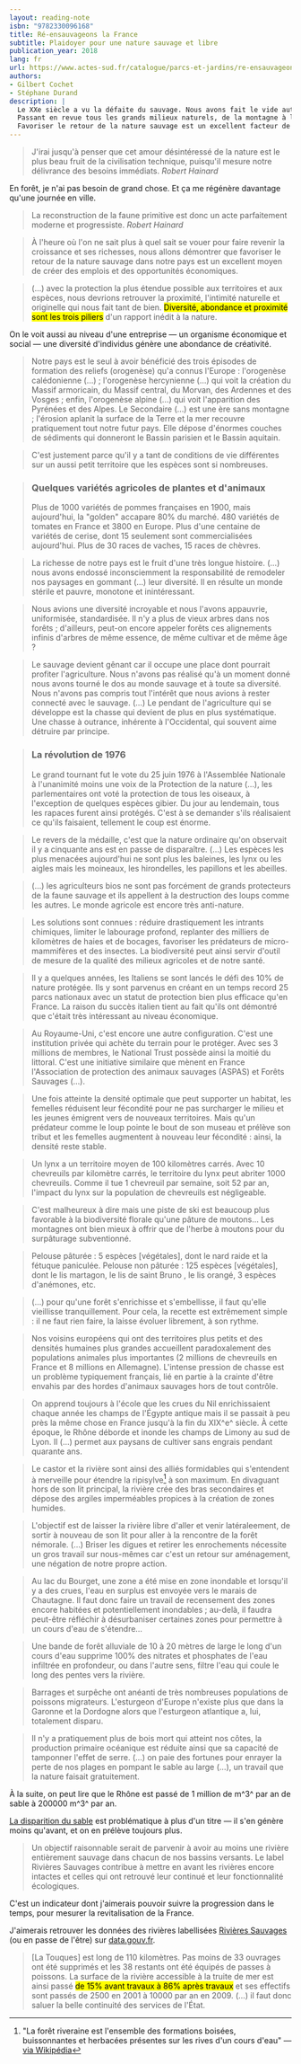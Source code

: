```yaml
---
layout: reading-note
isbn: "9782330096168"
title: Ré-ensauvageons la France
subtitle: Plaidoyer pour une nature sauvage et libre
publication_year: 2018
lang: fr
url: https://www.actes-sud.fr/catalogue/parcs-et-jardins/re-ensauvageons-la-france
authors:
- Gilbert Cochet
- Stéphane Durand
description: |
  Le XXe siècle a vu la défaite du sauvage. Nous avons fait le vide autour de nous. Pourtant, malgré tout ce que nous lui avons fait subir, la nature résiste. Mieux, elle revient ! Notre pays est le mieux placé pour faire en tête, la course de la plus belle nature européenne, grâce à sa très riche biodiversité.
  Passant en revue tous les grands milieux naturels, de la montagne à la mer, cet ouvrage propose un éventail de solutions simples afin de ménager une place pour le bien-être et l'épanouissement de tous, hommes, plantes et animaux.
  Favoriser le retour de la nature sauvage est un excellent facteur de développement. Cette richesse naturelle est renouvelable et non-délocalisable. C'est l'enjeu économique de demain.
---
```


> J'irai jusqu'à penser que cet amour désintéressé de la nature est le plus beau fruit de la civilisation technique, puisqu'il mesure notre délivrance des besoins immédiats. <cite>Robert Hainard</cite>

En forêt, je n'ai pas besoin de grand chose. Et ça me régénère davantage qu'une journée en ville.

> La reconstruction de la faune primitive est donc un acte parfaitement moderne et progressiste. <cite>Robert Hainard</cite>

> À l'heure où l'on ne sait plus à quel sait se vouer pour faire revenir la croissance et ses richesses, nous allons démontrer que favoriser le retour de la nature sauvage dans notre pays est un excellent moyen de créer des emplois et des opportunités économiques.

> (…) avec la protection la plus étendue possible aux territoires et aux espèces, nous devrions retrouver la proximité, l'intimité naturelle et originelle qui nous fait tant de bien.
> <mark>Diversité, abondance et proximité sont les trois piliers</mark> d'un rapport inédit à la nature.

On le voit aussi au niveau d'une entreprise — un organisme économique et social — une diversité d'individus génère une abondance de créativité.

> Notre pays est le seul à avoir bénéficié des trois épisodes de formation des reliefs (orogenèse) qu'a connus l'Europe : l'orogenèse calédonienne (…) ; l'orogenèse hercynienne (…) qui voit la création du Massif armoricain, du Massif central, du Morvan, des Ardennes et des Vosges ; enfin, l'orogenèse alpine (…) qui voit l'apparition des Pyrénées et des Alpes.
> Le Secondaire (…) est une ère sans montagne ; l'érosion aplanit la surface de la Terre et la mer recouvre pratiquement tout notre futur pays. Elle dépose d'énormes couches de sédiments qui donneront le Bassin parisien et le Bassin aquitain.

> C'est justement parce qu'il y a tant de conditions de vie différentes sur un aussi petit territoire que les espèces sont si nombreuses.

> ### Quelques variétés agricoles de plantes et d'animaux
> Plus de 1000 variétés de pommes françaises en 1900, mais aujourd'hui, la "golden" accapare 80% du marché.
> 480 variétés de tomates en France et 3800 en Europe.
> Plus d'une centaine de variétés de cerise, dont 15 seulement sont commercialisées aujourd'hui.
> Plus de 30 races de vaches, 15 races de chèvres.

> La richesse de notre pays est le fruit d'une très longue histoire. (…) nous avons endossé inconsciemment la responsabilité de remodeler nos paysages en gommant (…) leur diversité. Il en résulte un monde stérile et pauvre, monotone et inintéressant.

> Nous avions une diversité incroyable et nous l'avons appauvrie, uniformisée, standardisée.
> Il n'y a plus de vieux arbres dans nos forêts ; d'ailleurs, peut-on encore appeler forêts ces alignements infinis d'arbres de même essence, de même cultivar et de même âge ?

> Le sauvage devient gênant car il occupe une place dont pourrait profiter l'agriculture. Nous n'avons pas réalisé qu'à un moment donné nous avons tourné le dos au monde sauvage et à toute sa diversité. Nous n'avons pas compris tout l'intérêt que nous avions à rester connecté avec le sauvage. (…) Le pendant de l'agriculture qui se développe est la chasse qui devient de plus en plus systématique. Une chasse à outrance, inhérente à l'Occidental, qui souvent aime détruire par principe.

> ### La révolution de 1976
> Le grand tournant fut le vote du 25 juin 1976 à l'Assemblée Nationale à l'unanimité moins une voix de la Protection de la nature (…), les parlementaires ont voté la protection de tous les oiseaux, à l'exception de quelques espèces gibier. Du jour au lendemain, tous les rapaces furent ainsi protégés. C'est à se demander s'ils réalisaient ce qu'ils faisaient, tellement le coup est énorme.

> Le revers de la médaille, c'est que la nature ordinaire qu'on observait il y a cinquante ans est en passe de disparaître. (…) Les espèces les plus menacées aujourd'hui ne sont plus les baleines, les lynx ou les aigles mais les moineaux, les hirondelles, les papillons et les abeilles.

> (…) les agriculteurs bios ne sont pas forcément de grands protecteurs de la faune sauvage et ils appellent à la destruction des loups comme les autres. Le monde agricole est encore très anti-nature.

> Les solutions sont connues : réduire drastiquement les intrants chimiques, limiter le labourage profond, replanter des milliers de kilomètres de haies et de bocages, favoriser les prédateurs de micro-mammifères et des insectes.
> La biodiversité peut ainsi servir d'outil de mesure de la qualité des milieux agricoles et de notre santé.

> Il y a quelques années, les Italiens se sont lancés le défi des 10% de nature protégée. Ils y sont parvenus en créant en un temps record 25 parcs nationaux avec un statut de protection bien plus efficace qu'en France.
> La raison du succès italien tient au fait qu'ils ont démontré que c'était très intéressant au niveau économique.

> Au Royaume-Uni, c'est encore une autre configuration. C'est une institution privée qui achète du terrain pour le protéger. Avec ses 3 millions de membres, le National Trust possède ainsi la moitié du littoral.
> C'est une initiative similaire que mènent en France l'Association de protection des animaux sauvages (ASPAS) et Forêts Sauvages (…).

> Une fois atteinte la densité optimale que peut supporter un habitat, les femelles réduisent leur fécondité pour ne pas surcharger le milieu et les jeunes émigrent vers de nouveaux territoires. Mais qu'un prédateur comme le loup pointe le bout de son museau et prélève son tribut et les femelles augmentent à nouveau leur fécondité : ainsi, la densité reste stable.

> Un lynx a un territoire moyen de 100 kilomètres carrés. Avec 10 chevreuils par kilomètre carrés, le territoire du lynx peut abriter 1000 chevreuils. Comme il tue 1 chevreuil par semaine, soit 52 par an, l'impact du lynx sur la population de chevreuils est négligeable.

> C'est malheureux à dire mais une piste de ski est beaucoup plus favorable à la biodiversité florale qu'une pâture de moutons… Les montagnes ont bien mieux à offrir que de l'herbe à moutons pour du surpâturage subventionné.

> Pelouse pâturée : 5 espèces [végétales], dont le nard raide et la fétuque paniculée.
> Pelouse non pâturée : 125 espèces [végétales], dont le lis martagon, le lis de saint Bruno , le lis orangé, 3 espèces d'anémones, etc.

> (…) pour qu'une forêt s'enrichisse et s'embellisse, il faut qu'elle vieillisse tranquillement. Pour cela, la recette est extrêmement simple : il ne faut rien faire, la laisse évoluer librement, à son rythme.

> Nos voisins européens qui ont des territoires plus petits et des densités humaines plus grandes accueillent paradoxalement des populations animales plus importantes (2 millions de chevreuils en France et 8 millions en Allemagne). L'intense pression de chasse est un problème typiquement français, lié en partie à la crainte d'être envahis par des hordes d'animaux sauvages hors de tout contrôle.

> On apprend toujours à l'école que les crues du Nil enrichissaient chaque année les champs de l'Égypte antique mais il se passait à peu près la même chose en France jusqu'à la fin du XIX^e^ siècle. À cette époque, le Rhône déborde et inonde les champs de Limony au sud de Lyon. Il (…) permet aux paysans de cultiver sans engrais pendant quarante ans.

> Le castor et la rivière sont ainsi des alliés formidables qui s'entendent à merveille pour étendre la ripisylve[^1] à son maximum. En divaguant hors de son lit principal, la rivière crée des bras secondaires et dépose des argiles imperméables propices à la création de zones humides.

> L'objectif est de laisser la rivière libre d'aller et venir latéraleement, de sortir à nouveau de son lit pour aller à la rencontre de la forêt némorale. (…) Briser les digues et retirer les enrochements nécessite un gros travail sur nous-mêmes car c'est un retour sur aménagement, une négation de notre propre action.

> Au lac du Bourget, une zone a été mise en zone inondable et lorsqu'il y a des crues, l'eau en surplus est envoyée vers le marais de Chautagne.
> Il faut donc faire un travail de recensement des zones encore habitées et potentiellement inondables ; au-delà, il faudra peut-être réfléchir à désurbaniser certaines zones pour permettre à un cours d'eau de s'étendre…

> Une bande de forêt alluviale de 10 à 20 mètres de large le long d'un cours d'eau supprime 100% des nitrates et phosphates de l'eau infiltrée en profondeur, ou dans l'autre sens, filtre l'eau qui coule le long des pentes vers la rivière.

> Barrages et surpêche ont anéanti de très nombreuses populations de poissons migrateurs. L'esturgeon d'Europe n'existe plus que dans la Garonne et la Dordogne alors que l'esturgeon atlantique a, lui, totalement disparu.

> Il n'y a pratiquement plus de bois mort qui atteint nos côtes, la production primaire océanique est réduite ainsi que sa capacité de tamponner l'effet de serre.
> (…) on paie des fortunes pour enrayer la perte de nos plages en pompant le sable au large (…), un travail que la nature faisait gratuitement.

À la suite, on peut lire que le Rhône est passé de 1 million de m^3^ par an de sable à 200000 m^3^ par an.

[La disparition du sable](https://boutique.arte.tv/detail/sable_enquete_disparition) est problématique à plus d'un titre — il s'en génère moins qu'avant, et on en prélève toujours plus.

> Un objectif raisonnable serait de parvenir à avoir au moins une rivière entièrement sauvage dans chacun de nos bassins versants.
> Le label Rivières Sauvages contribue à mettre en avant les rivières encore intactes et celles qui ont retrouvé leur continué et leur fonctionnalité écologiques.

C'est un indicateur dont j'aimerais pouvoir suivre la progression dans le temps, pour mesurer la revitalisation de la France.

J'aimerais retrouver les données des rivières labellisées [Rivières Sauvages](https://www.rivieres-sauvages.fr/) (ou en passe de l'être) sur [data.gouv.fr](https://www.data.gouv.fr).

> [La Touques] est long de 110 kilomètres. Pas moins de 33 ouvrages ont été supprimés et les 38 restants ont été équipés de passes à poissons. La surface de la rivière accessible à la truite de mer est ainsi passé <mark>de 15% avant travaux à 86% après travaux</mark> et ses effectifs sont passés de 2500 en 2001 à 10000 par an en 2009.
> (…) il faut donc saluer la belle continuité des services de l'État.


[^1]: "La forêt riveraine est l'ensemble des formations boisées, buissonnantes et herbacées présentes sur les rives d'un cours d'eau" — [via Wikipédia](https://fr.wikipedia.org/wiki/Ripisylve)

